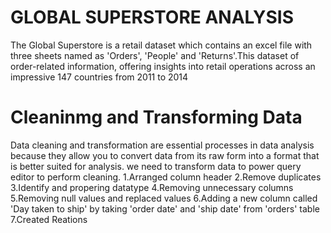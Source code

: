   # GLOBAL SUPERSTORE ANALYSIS
The Global Superstore is a retail dataset which contains an excel file with three sheets named as 'Orders', 'People' and 'Returns'.This dataset of order-related information, offering insights into retail operations across an impressive 147 countries from 2011 to 2014
# Cleaninmg and Transforming Data
 Data cleaning and transformation are essential processes in data analysis because they allow you to convert data from its raw form into a format that is better suited for analysis. we need to transform data to power query editor to perform cleaning.
 1.Arranged column header 
 2.Remove duplicates
 3.Identify and propering datatype
 4.Removing unnecessary columns
 5.Removing null values and replaced values
 6.Adding a new column called 'Day taken to ship' by taking 'order date' and 'ship date' from 'orders' table
 7.Created Reations

